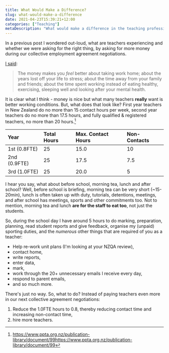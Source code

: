 ```yaml
---
title: What Would Make a Difference?
slug: what-would-make-a-difference
date: 2021-04-23T15:39:21+12:00
categories: ["Teaching"]
metaDescription: "What would make a difference in the teaching profession, if not more money?"
---
```


In a previous post I wondered out-loud, what are teachers experiencing and whether we were asking for the right thing, by asking for more money during our collective employment agreement negotiations.

[I said](/posts/teaching-pay-and-what-matters/):

> The money makes you _feel_ better about taking work home; about the years lost off your life to stress; about the time away from your family and friends; about the time spent working instead of eating healthy, exercising, sleeping well and looking after your mental health.

It is clear what I think - money is nice but what many teachers __really__ want is better working conditions. But, what does that look like? First year teachers in New Zealand do no more than 15 contact hours per week, second year teachers do no more than 17.5 hours, and fully qualified & registered teachers, no more than 20 hours.[^1]

[^1]: https://www.ppta.org.nz/publication-library/document/99https://www.ppta.org.nz/publication-library/document/99

| Year         | Total Hours | Max. Contact Hours | Non-Contacts |
|:-------------|:------------|:-------------------|:-------------|
| 1st (0.8FTE) | 25          | 15.0               | 10           |
| 2nd (0.9FTE) | 25          | 17.5               | 7.5          |
| 3rd (1.0FTE) | 25          | 20.0               | 5            |

I hear you say, what about before school, morning tea, lunch and after school? Well, before school is briefing, morning tea can be very short (~15-20min), lunch is often taken up with duty, tutorials, detentions, meetings, and after school has meetings, sports and other commitments too. Not to mention, morning tea and lunch __are for the staff to eat too__, not just the students.

So, during the school day I have around 5 hours to do marking, preparation, planning, read student reports and give feedback, organise my (unpaid) sporting duties, and the _numerous_ other things that are required of you as a teacher:

- Help re-work unit plans (I'm looking at your NZQA review),
- contact home,
- write reports,
- enter data,
- mark,
- work through the 20+ unnecessary emails I receive every day,
- respond to parent emails,
- and so much more.

There's just no way. So, what to do? Instead of paying teachers even more in our next collective agreement negotiations:

1. Reduce the 1.0FTE hours to 0.8, thereby reducing contact time and increasing non-contact time,
2. hire more teachers.

